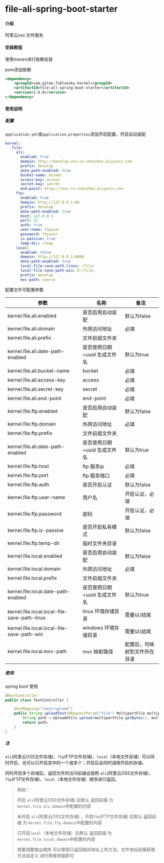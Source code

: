 # file-ali-spring-boot-starter

#### 介绍
阿里云oss 文件服务

#### 安装教程
使用maven进行依赖安装

pom添加依赖

```xml
<dependency>
    <groupId>com.gitee.fubluesky.kernel</groupId>
    <artifactId>file-all-spring-boot-starter</artifactId>
    <version>1.6.0</version>
</dependency>
```

#### 使用说明

##### **配置**

```application.yml```或```application.properties```添加开启配置，开启自动装配

```yml
kernel:
   file:
     ali:
       enabled: true
       domain: http://develop.oss-cn-shenzhen.aliyuncs.com
       prefix: develop
       date-path-enabled: true
       bucket-name: bucket
       access-key: access
       secret-key: secret
       end-point: https://oss-cn-shenzhen.aliyuncs.com
     ftp:
       enabled: true
       domain: http://127.0.0.1:88
       prefix: develop
       date-path-enabled: true
       host: 127.0.0.1
       port: 21
       auth: true
       user-name: ftpuser
       password: ftpuser
       is-passive: true
       temp-dir: /temp
     local:
       enabled: false
       domain: http://127.0.0.1:8888
       date-path-enabled: true
       local-file-save-path-linux: /file/
       local-file-save-path-win: D:\file\
       prefix: develop
       mvc-path: source
```

配置文件可配置参数

| 参数                           | 名称                           | 备注                                     |
| ------------------------------ | ------------------------------ | ---------------------------------------- |
| kernel.file.ali.enabled     | 是否启用自动装配               | 默认为false                              |
| kernel.file.ali.domain | 外网访问地址                   | 必填 |
| kernel.file.ali.prefix | 文件前缀文件夹              |  |
| kernel.file.ali.date-path-enabled | 是否使用日期+uuid 生成文件名 | 默认为true |
| kernel.file.ali.bucket-name | bucket                 | 必填 |
| kernel.file.ali.access-key | access     | 必填 |
| kernel.file.ali.secret-key | secret           | 必填 |
| kernel.file.ali.end-point | end-point        | 必填                   |
| kernel.file.ftp.enabled  | 是否启用自动装配               | 默认为false                              |
| kernel.file.ftp.domain | 外网访问地址                   | 必填 |
| kernel.file.ftp.prefix | 文件前缀文件夹              |  |
| kernel.file.ali.date-path-enabled | 是否使用日期+uuid 生成文件名 | 默认为true |
| kernel.file.ftp.host | ftp 服务ip         | 必填 |
| kernel.file.ftp.port | ftp 服务端口 | 必填 |
| kernel.file.ftp.auth | 是否开启认证     | 默认为false |
| kernel.file.ftp.user-name | 用户名        | 开启认证，必填              |
| kernel.file.ftp.password | 密码 | 开启认证，必填 |
| kernel.file.ftp.is-passive | 是否开启私有模式 | 默认为false |
| kernel.file.ftp.temp-dir | 临时文件夹目录 |  |
| kernel.file.local.enabled | 是否启用自动装配               | 默认为false                              |
| kernel.file.local.domain | 外网访问地址                   | 必填 |
| kernel.file.local.prefix | 文件前缀文件夹              |  |
| kernel.file.local.date-path-enabled | 是否使用日期+uuid 生成文件名 | 默认为true |
| kernel.file.local.local-file-save-path-linux | linux 环境存储目录 | 需要以/结尾 |
| kernel.file.local.local-file-save-path-win | windows 环境存储目录 | 需要以\结尾 |
| kernel.file.local.mvc-path | mvc 映射路径 | 配置后，可映射到文件所在目录 |

##### 使用

spring boot 使用

```java
@RestController
public class TestController {

    @GetMapping("/test/upload")
    public String uploadTest(@RequestParam("file") MultipartFile multipartFile) {
        String path = UploadUtils.upload(multipartFile.getBytes(), multipartFile.getOriginalFilename());
        return path;
    }
}
```

##### 注

`ali`(阿里云OSS文件存储)、`ftp`(FTP文件存储)、`local`（本地文件存储）可以同时开启，也可以只开启其中的一个或多个；开启后会同时调用开启的存储。

同时开启多个存储后，返回文件的访问前缀会按照 `ali`(阿里云OSS文件存储)、`ftp`(FTP文件存储)、`local`（本地文件存储）顺序进行返回。

> 例如：
>
> 开启 `ali`(阿里云OSS文件存储) 后默认 返回前缀 为 `kernel.file.ali.domain`中配置的内容
>
> 未开启 `ali`(阿里云OSS文件存储) ，开启`ftp`(FTP文件存储) 后默认 返回前缀 为 `kernel.file.ftp.domain`中配置的内容
>
> 只开启`local`（本地文件存储）后默认 返回前缀 为 `kernel.file.local.domain`中配置的内容
>
> 想要调整输出顺序 可以使用只返回相对地址上传方法，文件地址前缀获取方法自定义 进行两者拼接即可

